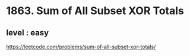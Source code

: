 # 1863. Sum of All Subset XOR Totals
## level : easy
https://leetcode.com/problems/sum-of-all-subset-xor-totals/

